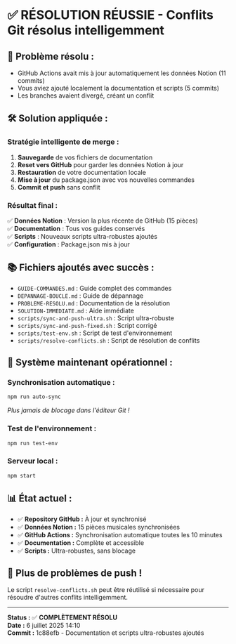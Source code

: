# ✅ RÉSOLUTION RÉUSSIE - Conflits Git résolus intelligemment

## 🎯 **Problème résolu :**
- GitHub Actions avait mis à jour automatiquement les données Notion (11 commits)
- Vous aviez ajouté localement la documentation et scripts (5 commits)
- Les branches avaient divergé, créant un conflit

## 🛠️ **Solution appliquée :**

### **Stratégie intelligente de merge :**
1. **Sauvegarde** de vos fichiers de documentation
2. **Reset vers GitHub** pour garder les données Notion à jour
3. **Restauration** de votre documentation locale
4. **Mise à jour** du package.json avec vos nouvelles commandes
5. **Commit et push** sans conflit

### **Résultat final :**
✅ **Données Notion** : Version la plus récente de GitHub (15 pièces)  
✅ **Documentation** : Tous vos guides conservés  
✅ **Scripts** : Nouveaux scripts ultra-robustes ajoutés  
✅ **Configuration** : Package.json mis à jour  

## 📚 **Fichiers ajoutés avec succès :**
- `GUIDE-COMMANDES.md` : Guide complet des commandes
- `DEPANNAGE-BOUCLE.md` : Guide de dépannage  
- `PROBLEME-RESOLU.md` : Documentation de la résolution
- `SOLUTION-IMMEDIATE.md` : Aide immédiate
- `scripts/sync-and-push-ultra.sh` : Script ultra-robuste
- `scripts/sync-and-push-fixed.sh` : Script corrigé
- `scripts/test-env.sh` : Script de test d'environnement
- `scripts/resolve-conflicts.sh` : Script de résolution de conflits

## 🚀 **Système maintenant opérationnel :**

### **Synchronisation automatique :**
```bash
npm run auto-sync
```
*Plus jamais de blocage dans l'éditeur Git !*

### **Test de l'environnement :**
```bash
npm run test-env
```

### **Serveur local :**
```bash
npm start
```

## 📊 **État actuel :**
- ✅ **Repository GitHub :** À jour et synchronisé
- ✅ **Données Notion :** 15 pièces musicales synchronisées
- ✅ **GitHub Actions :** Synchronisation automatique toutes les 10 minutes
- ✅ **Documentation :** Complète et accessible
- ✅ **Scripts :** Ultra-robustes, sans blocage

## 🎉 **Plus de problèmes de push !**
Le script `resolve-conflicts.sh` peut être réutilisé si nécessaire pour résoudre d'autres conflits intelligemment.

---
**Status :** ✅ **COMPLÈTEMENT RÉSOLU**  
**Date :** 6 juillet 2025 14:10  
**Commit :** 1c88efb - Documentation et scripts ultra-robustes ajoutés
